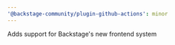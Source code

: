 ```yaml
---
'@backstage-community/plugin-github-actions': minor
---
```


Adds support for Backstage's new frontend system
